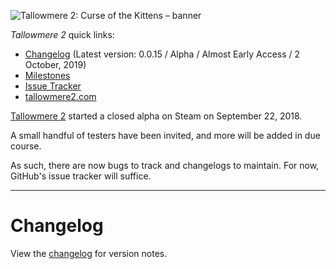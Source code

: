 ![Tallowmere 2: Curse of the Kittens – banner](https://i.imgur.com/78YrV6R.jpg)

_Tallowmere 2_ quick links:
- [Changelog](https://github.com/ChrisNZL/Tallowmere2/wiki/Changelog) (Latest version: 0.0.15 / Alpha / Almost Early Access / 2 October, 2019)
- [Milestones](https://github.com/ChrisNZL/Tallowmere2/milestones)
- [Issue Tracker](https://github.com/ChrisNZL/Tallowmere2/issues)
- [tallowmere2.com](https://www.tallowmere2.com)



[Tallowmere 2](https://www.tallowmere2.com/) started a closed alpha on Steam on September 22, 2018.

A small handful of testers have been invited, and more will be added in due course.

As such, there are now bugs to track and changelogs to maintain. For now, GitHub's issue tracker will suffice.

---

# Changelog

View the [changelog](https://github.com/ChrisNZL/Tallowmere2/wiki/Changelog) for version notes.
